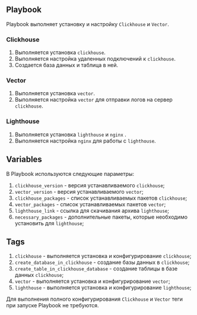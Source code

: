 ## Playbook

Playbook выполняет установку и настройку `Clickhouse` и `Vector`.

### Clickhouse
1. Выполняется установка `clickhouse`.
2. Выполняется настройка удаленных подключений к `clickhouse`.
3. Создается база данных и таблица в ней.

### Vector
1. Выполняется установка `vector`.
2. Выполняется настройка `vector` для отправки логов на сервер `clickhouse`.

### Lighthouse
1. Выполняется установка `lighthouse` и `nginx` .
2. Выполняется настройка `nginx` для работы с `lighthouse`.

## Variables

В Playbook используются следующие параметры:
1. `clickhouse_version` - версия устанавливаемого `clickhouse`;
2. `vector_version` - версия устанавливаемого `vector`;
3. `clickhouse_packages` - список устанавливаемых пакетов `clickhouse`;
4. `vector_packages` - список устанавливаемых пакетов `vector`;
5. `lighthouse_link` - ссылка для скачивания архива `lighthouse`;
6. `necessary_packages` - дополнительные пакеты, которые необходимо установить для `lighthouse`;

## Tags

1. `clickhouse` - выполняется установка и конфигурирование `clickhouse`;
2. `create_database_in_clickhouse` - создание базы данных в `clickhouse`;
3. `create_table_in_clickhouse_database` - создание таблицы в базе данных `clickhouse`;
4. `vector` - выполняется установка и конфигурирование `vector`;
5. `lighthouse` - выполняется установка и конфигурирование `lighthouse`;

Для выполнения полного конфигурирования `Clickhouse` и `Vector` теги при запуске Playbook не требуются.
